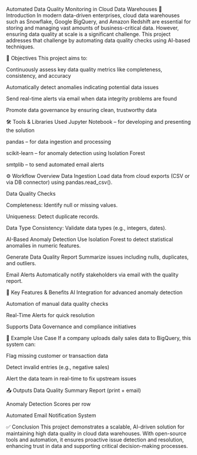 Automated Data Quality Monitoring in Cloud Data Warehouses
📌 Introduction
In modern data-driven enterprises, cloud data warehouses such as Snowflake, Google BigQuery, and Amazon Redshift are essential for storing and managing vast amounts of business-critical data. However, ensuring data quality at scale is a significant challenge. This project addresses that challenge by automating data quality checks using AI-based techniques.

🎯 Objectives
This project aims to:

Continuously assess key data quality metrics like completeness, consistency, and accuracy

Automatically detect anomalies indicating potential data issues

Send real-time alerts via email when data integrity problems are found

Promote data governance by ensuring clean, trustworthy data

🛠️ Tools & Libraries Used
Jupyter Notebook – for developing and presenting the solution

pandas – for data ingestion and processing

scikit-learn – for anomaly detection using Isolation Forest

smtplib – to send automated email alerts

⚙️ Workflow Overview
Data Ingestion
Load data from cloud exports (CSV or via DB connector) using pandas.read_csv().

Data Quality Checks

Completeness: Identify null or missing values.

Uniqueness: Detect duplicate records.

Data Type Consistency: Validate data types (e.g., integers, dates).

AI-Based Anomaly Detection
Use Isolation Forest to detect statistical anomalies in numeric features.

Generate Data Quality Report
Summarize issues including nulls, duplicates, and outliers.

Email Alerts
Automatically notify stakeholders via email with the quality report.

🌟 Key Features & Benefits
AI Integration for advanced anomaly detection

Automation of manual data quality checks

Real-Time Alerts for quick resolution

Supports Data Governance and compliance initiatives

📌 Example Use Case
If a company uploads daily sales data to BigQuery, this system can:

Flag missing customer or transaction data

Detect invalid entries (e.g., negative sales)

Alert the data team in real-time to fix upstream issues

📤 Outputs
Data Quality Summary Report (print + email)

Anomaly Detection Scores per row

Automated Email Notification System

✅ Conclusion
This project demonstrates a scalable, AI-driven solution for maintaining high data quality in cloud data warehouses. With open-source tools and automation, it ensures proactive issue detection and resolution, enhancing trust in data and supporting critical decision-making processes.

